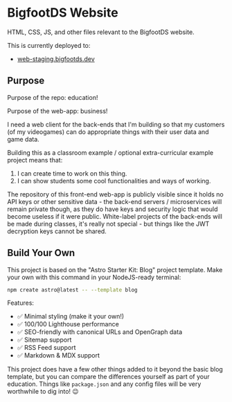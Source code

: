 # BigfootDS Website

HTML, CSS, JS, and other files relevant to the BigfootDS website.

This is currently deployed to:

- [web-staging.bigfootds.dev](https://web-staging.bigfootds.dev/)

## Purpose

Purpose of the repo: education!

Purpose of the web-app: business!

I need a web client for the back-ends that I'm building so that my customers (of my videogames) can do appropriate things with their user data and game data.

Building this as a classroom example / optional extra-curricular example project means that:

1. I can create time to work on this thing.
2. I can show students some cool functionalities and ways of working.

The repository of this front-end web-app is publicly visible since it holds no API keys or other sensitive data - the back-end servers / microservices will remain private though, as they do have keys and security logic that would become useless if it were public. White-label projects of the back-ends will be made during classes, it's really not special - but things like the JWT decryption keys cannot be shared.

## Build Your Own

This project is based on the "Astro Starter Kit: Blog" project template. Make your own with this command in your NodeJS-ready terminal:

```sh
npm create astro@latest -- --template blog
```

Features:

- ✅ Minimal styling (make it your own!)
- ✅ 100/100 Lighthouse performance
- ✅ SEO-friendly with canonical URLs and OpenGraph data
- ✅ Sitemap support
- ✅ RSS Feed support
- ✅ Markdown & MDX support

This project does have a few other things added to it beyond the basic blog template, but you can compare the differences yourself as part of your education. Things like `package.json` and any config files will be very worthwhile to dig into! 😉
